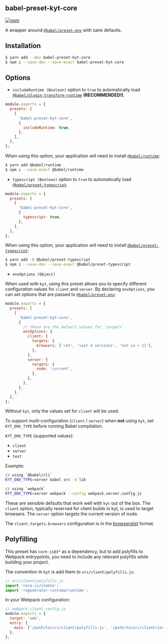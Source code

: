 ## babel-preset-kyt-core

[![npm](https://img.shields.io/npm/v/babel-preset-kyt-core.svg?maxAge=2592000)](https://www.npmjs.com/package/babel-preset-kyt-core)

A wrapper around [`@babel/preset-env`](https://babeljs.io/docs/en/babel-preset-env) with sane defaults.

## Installation

```sh
$ yarn add --dev babel-preset-kyt-core
$ npm i --save-dev --save-exact babel-preset-kyt-core
```

## Options

- `includeRuntime (Boolean)` option to `true` to automatically load [`@babel/plugin-transform-runtime`](https://babeljs.io/docs/en/babel-plugin-transform-runtime) **(RECOMMENDED!)**.

```js
module.exports = {
  presets: [
    [
      'babel-preset-kyt-core',
      {
        includeRuntime: true,
      },
    ],
  ],
};
```

When using this option, your application will need to install [`@babel/runtime`](https://babeljs.io/docs/en/babel-runtime):

```sh
$ yarn add @babel/runtime
$ npm i --save-exact @babel/runtime
```

- `typescript (Boolean)` option to `true` to automatically load [`@babel/preset-typescript`](https://babeljs.io/docs/en/babel-preset-typescript).

```js
module.exports = {
  presets: [
    [
      'babel-preset-kyt-core',
      {
        typescript: true,
      },
    ],
  ],
};
```

When using this option, your application will need to install [`@babel/preset-typescript`](https://babeljs.io/docs/en/babel-preset-typescript):

```sh
$ yarn add -D @babel/preset-typescript
$ npm i --save-dev --save-exact @babel/preset-typescript
```

- `envOptions (Object)`

When used with `kyt`, using this preset allows you to specify different configuration values for `client` and `server`. By declaring `envOptions`, you can set options that are passed to [`@babel/preset-env`](https://babeljs.io/docs/en/babel-preset-env):

```js
module.exports = {
  presets: [
    [
      'babel-preset-kyt-core',
      {
        // these are the default values for `targets`
        envOptions: {
          client: {
            targets: {
              browsers: ['>1%', 'last 4 versions', 'not ie < 11'],
            },
          },
          server: {
            targets: {
              node: 'current',
            },
          },
        },
      },
    ],
  ],
};
```

Without `kyt`, only the values set for `client` will be used.

To support multi-configuration (`client` / `server`) when **not** using `kyt`, set `KYT_ENV_TYPE` before running Babel compilation.

`KYT_ENV_TYPE` (supported values):

- `client`
- `server`
- `test`

Example:

```sh
// using `@babel/cli`
KYT_ENV_TYPE=server babel src -d lib

// using `webpack`
KYT_ENV_TYPE=server webpack --config webpack.server.config.js
```

These are sensible defaults that work well with `kyt` out of the box. The `client` option, typically reserved for client builds in kyt, is used to target browsers. The `server` option targets the current version of node.

The `client.targets.browsers` configuration is in the [browserslist](https://github.com/sitespeedio/browsertime) format.

## Polyfilling

This preset has `core-js@3*` as a dependency, but to add polyfills to Webpack entrypoints, you need to include any relevant polyfills while building your project.

The convention in `kyt` is add them to `src/client/polyfills.js`:

```js
// src/client/polyfills.js
import 'core-js/stable';
import 'regenerator-runtime/runtime';
```

In your Webpack configuration:

```js
// webpack.client.config.js
module.exports = {
  target: 'web',
  entry: {
    main: ['/path/to/src/client/polyfills.js', '/path/to/src/client/index.js'],
  },
};
```
